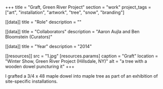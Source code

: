 +++
title = "Graft, Green River Project"
section = "work"
project_tags = ["art", "installation", "artwork", "tree", "snow", "branding"]

[[data]]
title = "Role"
description = ""

[[data]]
title = "Collaborators"
description = "Aaron Aujla and Ben Bloomstein (Curators)"

[[data]]
title = "Year"
description = "2014"

[[resources]]
src = "1.jpg"
[resources.params]
caption = "Graft"
location = "Winter Show, Green River Project (Hillsdale, NY)"
alt = "a tree with a wooden dowel puncturing it"
+++

I grafted a 3/4 x 48 maple dowel into maple tree as part of an exhibition of site-specific installations.